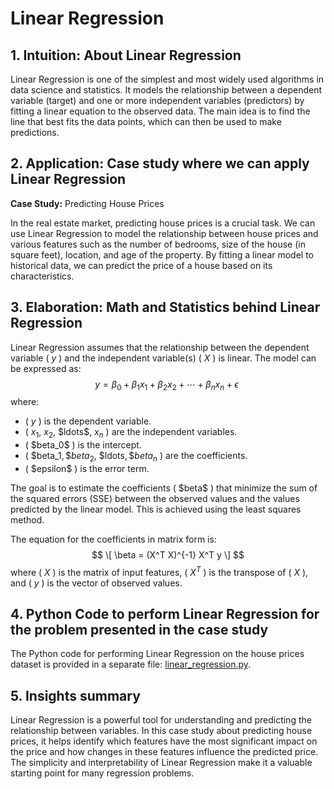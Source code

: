 # Linear Regression

## 1. Intuition: About Linear Regression
Linear Regression is one of the simplest and most widely used algorithms in data science and statistics. It models the relationship between a dependent variable (target) and one or more independent variables (predictors) by fitting a linear equation to the observed data. The main idea is to find the line that best fits the data points, which can then be used to make predictions.

## 2. Application: Case study where we can apply Linear Regression
**Case Study:** Predicting House Prices

In the real estate market, predicting house prices is a crucial task. We can use Linear Regression to model the relationship between house prices and various features such as the number of bedrooms, size of the house (in square feet), location, and age of the property. By fitting a linear model to historical data, we can predict the price of a house based on its characteristics.

## 3. Elaboration: Math and Statistics behind Linear Regression
Linear Regression assumes that the relationship between the dependent variable \( $y$ \) and the independent variable(s) \( $X$ \) is linear. The model can be expressed as:
$$
y = \beta_0 + \beta_1 x_1 + \beta_2 x_2 + \cdots + \beta_n x_n + \epsilon \
$$
where:
- \( $y$ \) is the dependent variable.
- \( $x_1$, $x_2$, \$ldots$, $x_n$ \) are the independent variables.
- \( \$beta_0$ \) is the intercept.
- \( \$beta_1$, \$beta_2$, \$ldots$, \$beta_n$ \) are the coefficients.
- \( \$epsilon$ \) is the error term.

The goal is to estimate the coefficients \( \$beta$ \) that minimize the sum of the squared errors (SSE) between the observed values and the values predicted by the linear model. This is achieved using the least squares method.

The equation for the coefficients in matrix form is:
$$
\[ \beta = (X^T X)^{-1} X^T y \]
$$
where \( $X$ \) is the matrix of input features, \( $X^T$ \) is the transpose of \( $X$ \), and \( $y$ \) is the vector of observed values.

## 4. Python Code to perform Linear Regression for the problem presented in the case study
The Python code for performing Linear Regression on the house prices dataset is provided in a separate file: [linear_regression.py](./linear_regression.py).

## 5. Insights summary
Linear Regression is a powerful tool for understanding and predicting the relationship between variables. In this case study about predicting house prices, it helps identify which features have the most significant impact on the price and how changes in these features influence the predicted price. The simplicity and interpretability of Linear Regression make it a valuable starting point for many regression problems.
